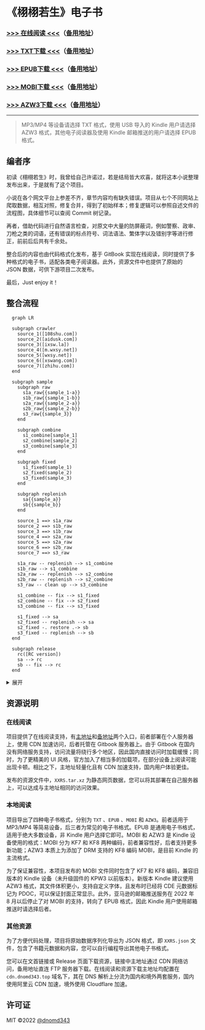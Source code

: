 # 《栩栩若生》电子书

### [>>> 在线阅读 <<<](https://cdn.dnomd343.top/xxrs/online/)（[备用地址](https://xxrs.343.re/)）

### [>>> TXT下载 <<<](https://cdn.dnomd343.top/xxrs/%E6%A0%A9%E6%A0%A9%E8%8B%A5%E7%94%9F.txt)（[备用地址](https://res.343.re/Share/XXRS/%E6%A0%A9%E6%A0%A9%E8%8B%A5%E7%94%9F.txt)）

### [>>> EPUB下载 <<<](https://cdn.dnomd343.top/xxrs/%E6%A0%A9%E6%A0%A9%E8%8B%A5%E7%94%9F.epub)（[备用地址](https://res.343.re/Share/XXRS/%E6%A0%A9%E6%A0%A9%E8%8B%A5%E7%94%9F.epub)）

### [>>> MOBI下载 <<<](https://cdn.dnomd343.top/xxrs/%E6%A0%A9%E6%A0%A9%E8%8B%A5%E7%94%9F.mobi)（[备用地址](https://res.343.re/Share/XXRS/%E6%A0%A9%E6%A0%A9%E8%8B%A5%E7%94%9F.mobi)）

### [>>> AZW3下载 <<<](https://cdn.dnomd343.top/xxrs/%E6%A0%A9%E6%A0%A9%E8%8B%A5%E7%94%9F.azw3)（[备用地址](https://res.343.re/Share/XXRS/%E6%A0%A9%E6%A0%A9%E8%8B%A5%E7%94%9F.azw3)）

---

> MP3/MP4 等设备请选择 TXT 格式，使用 USB 导入的 Kindle 用户请选择 AZW3 格式，其他电子阅读器及使用 Kindle 邮箱推送的用户请选择 EPUB 格式。

## 编者序

初读《栩栩若生》时，我曾给自己许诺过，若是结局皆大欢喜，就将这本小说整理发布出来，于是就有了这个项目。

小说在各个网文平台上参差不齐，章节内容均有缺失错误。项目从七个不同网站上爬取数据，相互对照，修复合并，得到了初始样本；修复逻辑可以参照自述文件的流程图，具体细节可以查阅 Commit 树记录。

再者，借助代码进行自然语言检查，对原文中大量的防屏蔽词，例如警察、政审、刀枪之类的词语，还有错误的标点符号、词法语法、繁体字以及错别字等进行修正，前前后后共有千余处。

整合后的内容也由代码格式化发布，基于 GitBook 实现在线阅读，同时提供了多种格式的电子书，适配各类电子阅读器。此外，资源文件中也提供了原始的 JSON 数据，可供下游项目二次发布。

最后，Just enjoy it！

## 整合流程

```mermaid
  graph LR

  subgraph crawler
    source_1([108shu.com])
    source_2([aidusk.com])
    source_3([ixsw.la])
    source_4([m.wxsy.net])
    source_5([wxsy.net])
    source_6([xswang.com])
    source_7([zhihu.com])
  end

  subgraph sample
    subgraph raw
      s1a_raw{{sample_1-a}}
      s1b_raw{{sample_1-b}}
      s2a_raw{{sample_2-a}}
      s2b_raw{{sample_2-b}}
      s3_raw{{sample_3}}
    end

    subgraph combine
      s1_combine[sample_1]
      s2_combine[sample_2]
      s3_combine[sample_3]
    end

    subgraph fixed
      s1_fixed(sample_1)
      s2_fixed(sample_2)
      s3_fixed(sample_3)
    end

    subgraph replenish
      sa{{sample_a}}
      sb{{sample_b}}
    end

    source_1 ==> s1a_raw
    source_2 ==> s1b_raw
    source_3 ==> s1b_raw
    source_4 ==> s2a_raw
    source_5 ==> s2a_raw
    source_6 ==> s2b_raw
    source_7 ==> s3_raw

    s1a_raw -- replenish --> s1_combine
    s1b_raw --> s1_combine
    s2a_raw -- replenish --> s2_combine
    s2b_raw -- replenish --> s2_combine
    s3_raw -- clean up --> s3_combine

    s1_combine -- fix --> s1_fixed
    s2_combine -- fix --> s2_fixed
    s3_combine -- fix --> s3_fixed

    s1_fixed --> sa
    s2_fixed -- replenish --> sa
    s2_fixed -. restore .-> sb
    s3_fixed -- replenish --> sb
  end

  subgraph release
    rc([RC version])
    sa --> rc
    sb -- fix --> rc
  end

```

<details>

<summary>展开</summary>

### 数据来源

+ [`108shu.com`](./src/crawler/108shu.com) ：[http://www.108shu.com/book/54247/](http://www.108shu.com/book/54247/)

+ [`aidusk.com`](./src/crawler/aidusk.com) ：[http://www.aidusk.com/t/134659/](http://www.aidusk.com/t/134659/)

+ [`ixsw.la`](./src/crawler/ixsw.la) ：[https://www.ixsw.la/ks82668/](https://www.ixsw.la/ks82668/)

+ [`m.wxsy.net`](./src/crawler/m.wxsy.net) ：[https://m.wxsy.net/novel/57104/](https://m.wxsy.net/novel/57104/)

+ [`wxsy.net`](./src/crawler/wxsy.net) ：[https://www.wxsy.net/novel/57104/](https://www.wxsy.net/novel/57104/)

+ [`xswang.com`](./src/crawler/xswang.com) ：[https://www.xswang.com/book/56718/](https://www.xswang.com/book/56718/)

+ [`zhihu.com`](./src/crawler/zhihu.com) ：[https://www.zhihu.com/column/c_1553471910075449344](https://www.zhihu.com/column/c_1553471910075449344)

### 样本处理

+ 爬虫获得五份 [`raw`](./sample/raw/) 样本：

  + `sample_1-a`
  + `sample_1-b`
  + `sample_2-a`
  + `sample_2-b`
  + `sample_3`

+ 简单合并后获得三份 [`combine`](./sample/combine/) 样本：

  + `sample_1`
  + `sample_2`
  + `sample_3`

+ 对照修复错误，获得三组 [`fixed`](./sample/fixed/) 样本。

+ 合并样本，获得两组 [`replenish`](./sample/replenish/) 样本：

  + `sample_a`
  + `sample_b`

+ 修复合并，得到 [`RC`](./release/) 样本。

### 内容发布

+ `RC-1` ：初始合并版本

+ `RC-2` ：修复部分屏蔽词与语法错误

+ `RC-3` ：修复繁体中文错误

+ `RC-4` ：修复标点符号错误

+ `RC-5` ：错误修复及发布样式增强

</details>

## 资源说明

### 在线阅读

项目提供了在线阅读支持，有[主地址](https://cdn.dnomd343.top/xxrs/online/)和[备地址](https://xxrs.343.re/)两个入口，前者部署在个人服务器上，使用 CDN 加速访问，后者托管在 Gitbook 服务器上。由于 Gitbook 在国内没有网络服务支持，访问流量将绕行多个地区，因此国内直接访问时加载缓慢；同时，为了更精美的 UI 风格，官方加入了相当多的加载项，在部分设备上阅读可能出现卡顿。相比之下，主地址轻量化且有 CDN 加速支持，国内用户体验更佳。

发布的资源文件中，`XXRS.tar.xz` 为静态网页数据，您可以将其部署在自己服务器上，可以达成与主地址相同的访问效果。

### 本地阅读

项目导出了四种电子书格式，分别为 `TXT` 、`EPUB` 、`MOBI` 和 `AZW3`。前者适用于 MP3/MP4 等简易设备，后三者为常见的电子书格式。EPUB 是通用电子书格式，适用于绝大多数设备，非 Kindle 用户选择它即可。MOBI 和 AZW3 是 Kindle 设备使用的格式：MOBI 分为 KF7 和 KF8 两种编码，前者兼容性好，后者支持更多新功能；AZW3 本质上为添加了 DRM 支持的 KF8 编码 MOBI，是目前 Kindle 的主流格式。

为了保证兼容性，本项目发布的 MOBI 文件同时包含了 KF7 和 KF8 编码，兼容旧版本的 Kindle 设备（未升级固件的 KPW3 以前版本）。新版本 Kindle 建议使用 AZW3 格式，其文件体积更小，支持自定义字体，且发布时已经将 CDE 元数据标记为 PDOC，可以保证封面正常显示。此外，亚马逊的邮箱推送服务在 2022 年 8 月以后停止了对 MOBI 的支持，转向了 EPUB 格式，因此 Kindle 用户使用邮箱推送时请选择后者。

### 其他资源

为了方便代码处理，项目将原始数据序列化导出为 JSON 格式，即 `XXRS.json` 文件，包含了书籍元数据和内容，您可以自行编程导出其他电子书格式。

您可以在文首链接或 Release 页面下载资源，链接中主地址通过 CDN 网络访问，备用地址直连 FTP 服务器下载。在线阅读和资源下载主地址均配置在 `cdn.dnomd343.top` 域名下，其在 DNS 解析上分流为国内和境外两套服务，国内使用阿里云 CDN 加速，境外使用 Cloudflare 加速。

## 许可证

MIT ©2022 [@dnomd343](https://github.com/dnomd343)
